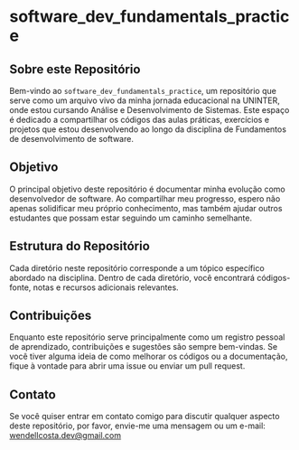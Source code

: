 # software_dev_fundamentals_practice

## Sobre este Repositório
Bem-vindo ao `software_dev_fundamentals_practice`, um repositório que serve como um arquivo vivo da minha jornada educacional na UNINTER, onde estou cursando Análise e Desenvolvimento de Sistemas. Este espaço é dedicado a compartilhar os códigos das aulas práticas, exercícios e projetos que estou desenvolvendo ao longo da disciplina de Fundamentos de desenvolvimento de software.

## Objetivo
O principal objetivo deste repositório é documentar minha evolução como desenvolvedor de software. Ao compartilhar meu progresso, espero não apenas solidificar meu próprio conhecimento, mas também ajudar outros estudantes que possam estar seguindo um caminho semelhante.

## Estrutura do Repositório
Cada diretório neste repositório corresponde a um tópico específico abordado na disciplina. Dentro de cada diretório, você encontrará códigos-fonte, notas e recursos adicionais relevantes.

## Contribuições
Enquanto este repositório serve principalmente como um registro pessoal de aprendizado, contribuições e sugestões são sempre bem-vindas. Se você tiver alguma ideia de como melhorar os códigos ou a documentação, fique à vontade para abrir uma issue ou enviar um pull request.

## Contato
Se você quiser entrar em contato comigo para discutir qualquer aspecto deste repositório, por favor, envie-me uma mensagem ou um e-mail: wendellcosta.dev@gmail.com
